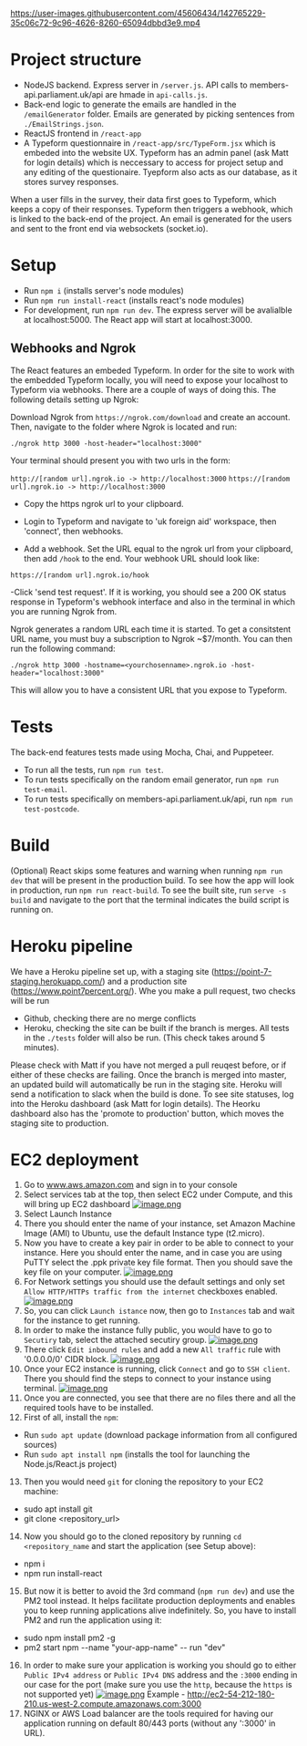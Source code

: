 


https://user-images.githubusercontent.com/45606434/142765229-35c06c72-9c96-4626-8260-65094dbbd3e9.mp4


# Project structure

- NodeJS backend. Express server in `/server.js`. API calls to members-api.parliament.uk/api are hmade in `api-calls.js`.
- Back-end logic to generate the emails are handled in the `/emailGenerator` folder. Emails are generated by picking sentences from `./EmailStrings.json`.
- ReactJS frontend in `/react-app`
- A Typeform questionnaire in `/react-app/src/TypeForm.jsx` which is embeded into the website UX. Typeform has an admin panel (ask Matt for login details) which is neccessary to access for project setup and any editing of the questionaire. Tyepform also acts as our database, as it stores survey responses.

When a user fills in the survey, their data first goes to Typeform, which keeps a copy of their responses. Typeform then triggers a webhook, which is linked to the back-end of the project. An email is generated for the users and sent to the front end via websockets (socket.io).

# Setup

- Run `npm i` (installs server's node modules)
- Run `npm run install-react` (installs react's node modules)
- For development, run `npm run dev`. The express server will be avalialble at localhost:5000. The React app will start at localhost:3000.

## Webhooks and Ngrok

The React features an embeded Typeform. In order for the site to work with the embedded Typeform locally, you will need to expose your localhost to Typeform via webhooks. There are a couple of ways of doing this. The following details setting up Ngrok:

Download Ngrok from `https://ngrok.com/download` and create an account. Then, navigate to the folder where Ngrok is located and run:

`./ngrok http 3000 -host-header="localhost:3000"`

Your terminal should present you with two urls in the form:

`http://[random url].ngrok.io -> http://localhost:3000`
`https://[random url].ngrok.io -> http://localhost:3000`

- Copy the https ngrok url to your clipboard.

- Login to Typeform and navigate to 'uk foreign aid' workspace, then 'connect', then webhooks.

- Add a webhook. Set the URL equal to the ngrok url from your clipboard, then add `/hook` to the end. Your webhook URL should look like:

`https://[random url].ngrok.io/hook`

-Click 'send test request'. If it is working, you should see a 200 OK status response in Typeform's webhook interface and also in the terminal in which you are running Ngrok from.

Ngrok generates a random URL each time it is started. To get a consitstent URL name, you must buy a subscription to Ngrok ~$7/month. You can then run the following command:

`./ngrok http 3000 -hostname=<yourchosenname>.ngrok.io -host-header="localhost:3000"`

This will allow you to have a consistent URL that you expose to Typeform.

# Tests

The back-end features tests made using Mocha, Chai, and Puppeteer.

- To run all the tests, run `npm run test`.
- To run tests specifically on the random email generator, run `npm run test-email`.
- To run tests specifically on members-api.parliament.uk/api, run `npm run test-postcode`.

# Build

(Optional) React skips some features and warning when running `npm run dev` that will be present in the production build. To see how the app will look in production, run `npm run react-build`. To see the built site, run `serve -s build` and navigate to the port that the terminal indicates the build script is running on.

# Heroku pipeline

We have a Heroku pipeline set up, with a staging site (https://point-7-staging.herokuapp.com/) and a production site (https://www.point7percent.org/). Whe you make a pull request, two checks will be run

- Github, checking there are no merge conflicts
- Heroku, checking the site can be built if the branch is merges. All tests in the `./tests` folder will also be run. (This check takes around 5 minutes).

Please check with Matt if you have not merged a pull reuqest before, or if either of these checks are failing. Once the branch is merged into master, an updated build will automatically be run in the staging site. Heroku will send a notification to slack when the build is done. To see site statuses, log into the Heroku dashboard (ask Matt for login details). The Heorku dashboard also has the 'promote to production' button, which moves the staging site to production.


# EC2 deployment
1. Go to www.aws.amazon.com and sign in to your console
2. Select services tab at the top, then select EC2 under Compute, and this will bring up EC2 dashboard
[![image.png](https://i.postimg.cc/cJwSkJP6/image.png)](https://postimg.cc/zLz6Vqz1)
3. Select Launch Instance
4. There you should enter the name of your instance, set Amazon Machine Image (AMI) to Ubuntu, use the default Instance type (t2.micro).
5. Now you have to create a key pair in order to be able to connect to your instance. Here you should enter the name, and in case you are using PuTTY select the .ppk private key file format. Then you should save the key file on your computer.
[![image.png](https://i.postimg.cc/VLm2mRpf/image.png)](https://postimg.cc/NLCdx1QS)
6. For Network settings you should use the default settings and only set `Allow HTTP/HTTPs traffic from the internet` checkboxes enabled.
[![image.png](https://i.postimg.cc/Hk2yFp5W/image.png)](https://postimg.cc/DSS0X3BR)
7. So, you can click `Launch istance` now, then go to `Instances` tab and wait for the instance to get running.
8. In order to make the instance fully public, you would have to go to `Secutiry` tab, select the attached secutiry group.
[![image.png](https://i.postimg.cc/q7yhMdDS/image.png)](https://postimg.cc/rdyFQ7kN)
9. There click `Edit inbound rules` and add a new `All traffic` rule with '0.0.0.0/0' CIDR block.
[![image.png](https://i.postimg.cc/k5JG9t86/image.png)](https://postimg.cc/mPnBykmB)
10. Once your EC2 instance is running, click `Connect` and go to `SSH client`. There you should find the steps to connect to your instance using terminal.
[![image.png](https://i.postimg.cc/BQ96hzhn/image.png)](https://postimg.cc/fkCDy8nG)
11. Once you are connected, you see that there are no files there and all the required tools have to be installed.
12. First of all, install the `npm`: 
- Run `sudo apt update` (download package information from all configured sources)
- Run `sudo apt install npm` (installs the tool for launching the Node.js/React.js project)
13. Then you would need `git` for cloning the repository to your EC2 machine:
- sudo apt install git
- git clone <repository_url>
14. Now you should go to the cloned repository by running `cd <repository_name` and start the application (see Setup above):
- npm i
- npm run install-react
15. But now it is better to avoid the 3rd command (`npm run dev`) and use the PM2 tool instead. It helps facilitate production deployments and enables you to keep running applications alive indefinitely. So, you have to install PM2 and run the application using it:
- sudo npm install pm2 -g
- pm2 start npm --name "your-app-name" -- run "dev"
16. In order to make sure your application is working you should go to either `Public IPv4 address` or `Public IPv4 DNS` address and the `:3000` ending in our case for the port (make sure you use the `http`, because the `https` is not supported yet)
[![image.png](https://i.postimg.cc/rssqsvN5/image.png)](https://postimg.cc/gXCCBt50)
Example - http://ec2-54-212-180-210.us-west-2.compute.amazonaws.com:3000
17. NGINX or AWS Load balancer are the tools required for having our application running on default 80/443 ports (without any ':3000' in URL).
